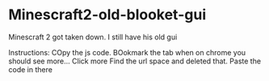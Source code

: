 # Minescraft2-old-blooket-gui
Minescraft 2 got taken down. I still have his old gui



Instructions:
COpy the js code.
BOokmark the tab when on chrome you should see more...
Click more 
Find the url space and deleted that.
Paste the code in there
